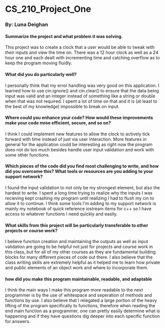 # CS_210_Project_One
### By: Luna Deighan

#### Summarize the project and what problem it was solving.

This project was to create a clock that a user would be able to tweak with their inputs and view the time on. There was a 12 hour clock as well as a 24 hour one and each dealt with incrementing time and catching overflow as to keep the program moving fluidly.

#### What did you do particularly well?

I personally think that my error handling was very good on this application. I learned how to use cin.ignore() and cin.clear() to ensure that the data being input was valid and an integer instead of something like a string or double when that was not required. I spent a lot of time on that and it is (at least to the best of my knowledge) impossible to break on input.

#### Where could you enhance your code? How would these improvements make your code mroe efficient, secure, and so on?

I think I could implement new features to allow the clock to actively tick forward with time instead of just via user interaction. More features in general for the application could be interesting as right now the program does not do too much besides handle user input validation and work with some other functions.

#### Which pieces of the code did you find most challenging to write, and how did you overcome this? What tools or resources are you adding to your support network?

I found the input validation to not only be my strongest element, but also the hardest to write. I spent a long time trying to realize why the inputs I was recieving kept crashing my program until realizing I had to flush my cin to allow it to continue. I think some tools I'm adding to my support network is mainly my notebook of quick reference iostream items for c++ so I have access to whatever functions I need quickly and easily.

#### What skills from this project will be particularly transferable to other projects or course work?

I believe function creation and maintaining the outputs as well as input validation are going to be helpful not just for projects and course work in this class, but for all of my other courses as they are fundamental building blocks for many different pieces of code out there. I also believe that the class writing skills are extremely helpful as it helped me to learn how private and public elements of an object work and where to incorporate them.

#### how did you make this program maintainable, readable, and adaptable

I think the main ways I make this program more readable to the next programmer is by the use of whitespace and seperation of methods and functions by use. I also believe that I relegated a large portion of the heavy lifting of the program specifically to functions, therefore when reading the end main function as a programmer, one can pretty easily determine what is happening and if they have questions dig deeper into each specific function for answers.
